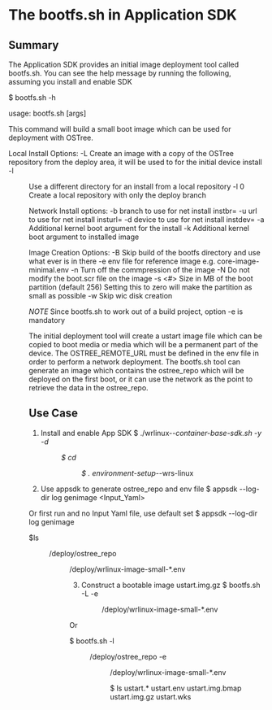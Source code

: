 # The bootfs.sh in Application SDK

## Summary

The Application SDK provides an initial image deployment tool
called bootfs.sh. You can see the help message by running the
following, assuming you install and enable SDK

$ bootfs.sh -h

usage: bootfs.sh [args]

This command will build a small boot image which can be used for
deployment with OSTree.

Local Install Options:
 -L       Create an image with a copy of the OSTree repository
          from the deploy area, it will be used to for the initial
          device install
 -l <dir> Use a different directory for an install from a local
          repository
 -l 0     Create a local repository with only the deploy branch

Network Install options:
 -b <branch>  branch to use for net install instbr=
 -u <url>     url to use for net install insturl=
 -d <device>  device to use for net install instdev=
 -a <args>    Additional kernel boot argument for the install
 -k <args>    Additional kernel boot argument to installed image

Image Creation Options:
 -B         Skip build of the bootfs directory and use what ever is in there
 -e <file>  env file for reference image e.g. core-image-minimal.env
 -n         Turn off the commpression of the image
 -N         Do not modify the boot.scr file on the image
 -s <#>     Size in MB of the boot partition (default 256)
            Setting this to zero will make the partition as small as possible
 -w         Skip wic disk creation

*NOTE* Since bootfs.sh to work out of a build project, option -e <file>
is mandatory

The initial deployment tool will create a ustart image file which can be
copied to boot media or media which will be a permanent part of the
device.  The OSTREE_REMOTE_URL must be defined in the env file in
order to perform a network deployment.  The bootfs.sh tool can
generate an image which contains the ostree_repo which will be
deployed on the first boot, or it can use the network as the point to
retrieve the data in the ostree_repo.

## Use Case
1. Install and enable App SDK
$ ./wrlinux-*-container-base-sdk.sh -y -d <dir>
$ cd <dir>
$ . environment-setup-*-wrs-linux

2. Use appsdk to generate ostree_repo and env file
$ appsdk --log-dir log genimage <Input_Yaml>

Or first run and no Input Yaml file, use default set
$ appsdk --log-dir log genimage

$ls <dir>/deploy/ostree_repo <dir>/deploy/wrlinux-image-small-*.env

3. Construct a bootable image ustart.img.gz
$ bootfs.sh -L -e <dir>/deploy/wrlinux-image-small-*.env

Or

$ bootfs.sh -l <dir>/deploy/ostree_repo -e <dir>/deploy/wrlinux-image-small-*.env

$ ls ustart.*
ustart.env  ustart.img.bmap  ustart.img.gz  ustart.wks

